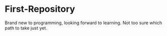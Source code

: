 # First-Repository

Brand new to programming, looking forward to learning. Not too sure which path to take just yet.
